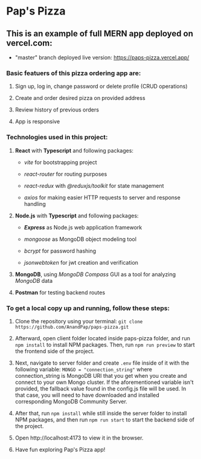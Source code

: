 # Pap's Pizza

## This is an example of full MERN app deployed on vercel.com:

- "master" branch deployed live version: https://paps-pizza.vercel.app/

### Basic featuers of this pizza ordering app are:

1.  Sign up, log in, change password or delete profile (CRUD operations)

2.  Create and order desired pizza on provided address

3.  Review history of previous orders

4.  App is responsive

### Technologies used in this project:

1. **React** with **Typescript** and following packages:

   - _vite_ for bootstrapping project

   - _react-router_ for routing purposes

   - _react-redux_ with _@reduxjs/toolkit_ for state management

   - _axios_ for making easier HTTP requests to server and response handling

2. **Node.js** with **Typescript** and following packages:

   - **_Express_** as Node.js web application framework

   - _mongoose_ as MongoDB object modeling tool

   - _bcrypt_ for password hashing

   - _jsonwebtoken_ for jwt creation and verification

3. **MongoDB**, using _MongoDB Compass_ GUI as a tool for analyzing _MongoDB_ data

4. **Postman** for testing backend routes

### To get a local copy up and running, follow these steps:

1.  Clone the repository using your terminal: `git clone https://github.com/AnandPap/paps-pizza.git`

2.  Afterward, open client folder located inside paps-pizza folder, and run `npm install` to install NPM packages. Then, run `npm run preview` to start the frontend side of the project.

3.  Next, navigate to server folder and create `.env` file inside of it with the following variable: `MONGO = "connection_string"` where connection_string is MongoDB URI that you get when you create and connect to your own Mongo cluster. If the aforementioned variable isn't provided, the fallback value found in the config.js file will be used. In that case, you will need to have downloaded and installed corresponding MongoDB Community Server.

4.  After that, run `npm install` while still inside the server folder to install NPM packages, and then run `npm run start` to start the backend side of the project.

5.  Open http://localhost:4173 to view it in the browser.

6.  Have fun exploring Pap's Pizza app!
